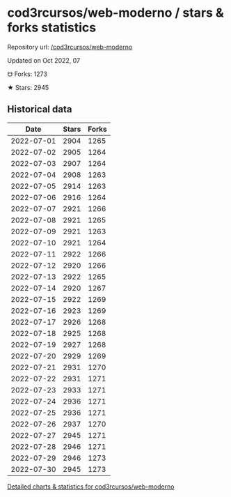 # cod3rcursos/web-moderno / stars & forks statistics

Repository url: [/cod3rcursos/web-moderno](https://github.com/cod3rcursos/web-moderno)

Updated on Oct 2022, 07

☋ Forks: 1273

★ Stars: 2945

## Historical data
| Date | Stars | Forks |
|------|-------|-------|
| 2022-07-01 | 2904 | 1265 | 
| 2022-07-02 | 2905 | 1264 | 
| 2022-07-03 | 2907 | 1264 | 
| 2022-07-04 | 2908 | 1263 | 
| 2022-07-05 | 2914 | 1263 | 
| 2022-07-06 | 2916 | 1264 | 
| 2022-07-07 | 2921 | 1266 | 
| 2022-07-08 | 2921 | 1265 | 
| 2022-07-09 | 2921 | 1263 | 
| 2022-07-10 | 2921 | 1264 | 
| 2022-07-11 | 2922 | 1266 | 
| 2022-07-12 | 2920 | 1266 | 
| 2022-07-13 | 2922 | 1265 | 
| 2022-07-14 | 2920 | 1267 | 
| 2022-07-15 | 2922 | 1269 | 
| 2022-07-16 | 2923 | 1269 | 
| 2022-07-17 | 2926 | 1268 | 
| 2022-07-18 | 2925 | 1268 | 
| 2022-07-19 | 2927 | 1268 | 
| 2022-07-20 | 2929 | 1269 | 
| 2022-07-21 | 2931 | 1270 | 
| 2022-07-22 | 2931 | 1271 | 
| 2022-07-23 | 2933 | 1271 | 
| 2022-07-24 | 2936 | 1271 | 
| 2022-07-25 | 2936 | 1271 | 
| 2022-07-26 | 2937 | 1270 | 
| 2022-07-27 | 2945 | 1271 | 
| 2022-07-28 | 2946 | 1271 | 
| 2022-07-29 | 2946 | 1273 | 
| 2022-07-30 | 2945 | 1273 | 


[Detailed charts & statistics for cod3rcursos/web-moderno](https://reviewgithub.com/rep/cod3rcursos/web-moderno)
